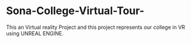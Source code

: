 # Sona-College-Virtual-Tour-
This an Virtual reality Project and this project represents our college in VR using UNREAL ENGINE.
